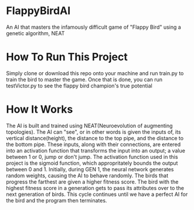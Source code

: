 # FlappyBirdAI
An AI that masters the infamously difficult game of "Flappy Bird" using a genetic algorithm, NEAT
# How To Run This Project
Simply clone or download this repo onto your machine and run train.py to train the bird to master the game. Once that is done, you can run testVictor.py to see the flappy bird champion's true potential
# How It Works
The AI is built and trained using NEAT(Neuroevolution of augmenting topologies). The AI can "see", or in other words is given the inputs of, its vertical distance(height), the distance to the top pipe, and the distance to the bottom pipe. These inputs, along with their connections, are entered into an activation function that transforms the input into an output; a value between 1 or 0, jump or don't jump. The activation function used in this project is the sigmoid function, which appropritately bounds the output between 0 and 1. Initially, during GEN 1, the neural network generates random weights, causing the AI to behave randomly. The birds that progress the farthest are given a higher fitness score. The bird with the highest fitness score in a generation gets to pass its attributes over to the next generation of birds. This cycle continues until we have a perfect AI for the bird and the program then terminates.
